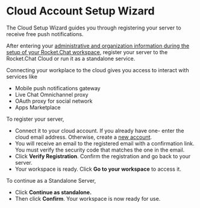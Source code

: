 # Cloud Account Setup Wizard

The Cloud Setup Wizard guides you through registering your server to receive free push notifications.

After entering your [administrative and organization information during the setup of your Rocket.Chat workspace](../../setup-and-administer-rocket.chat/accessing-your-workspace/rocket.chat-setup-wizard.md#setup-wizard), register your server to the Rocket.Chat Cloud or run it as a standalone service.

Connecting your workplace to the cloud gives you access to interact with services like

* Mobile push notifications gateway
* Live Chat Omnichannel proxy
* OAuth proxy for social network
* Apps Marketplace

To register your server,&#x20;

* Connect it to your cloud account. If you already have one- enter the cloud email address. Otherwise, create a [new account](https://docs.rocket.chat/rocket.chat-saas/cloud-account/create-new-cloud-account).
* You will receive an email to the registered email with a confirmation link. You must verify the security code that matches the one in the email.
* Click **Verify Registration**. Confirm the registration and go back to your server.
* Your workspace is ready. Click **Go to your workspace** to access it.

To continue as a Standalone Server,

* Click **Continue as standalone.**
* Then click **Confirm**. Your workspace is now ready for use.
